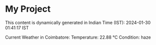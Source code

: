 # My Project

This content is dynamically generated in Indian Time (IST): 2024-01-30 01:41:17 IST


Current Weather in Coimbatore:
Temperature: 22.88 °C
Condition: haze
